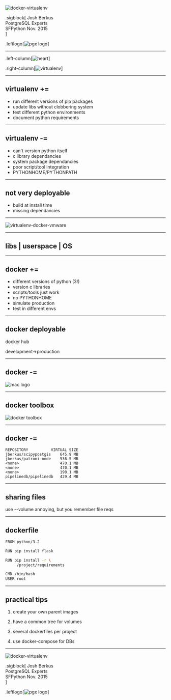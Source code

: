 
![docker-virtualenv](d_gt_ve.png)

.sigblock[
Josh Berkus<br />
PostgreSQL Experts<br />
SFPython Nov. 2015<br />
]

.leftlogo[![pgx logo](pgx_dingbat.png)]

---

.left-column[![heart](Heart2.png)]

.right-column[![virtualenv](virtualenv.png)]

---

## virtualenv +=

* run different versions of pip packages
* update libs without clobbering system
* test different python environments
* document python requirements

---

## virtualenv -=

* can't version python itself
* c library dependancies
* system package dependancies
* poor script/tool integration
* PYTHONHOME/PYTHONPATH

---

## not very deployable

* build at install time
* missing dependancies

---

![virtualenv-docker-vmware](ve_d_vm.png)

---

## libs | userspace | OS

---

## docker +=

* different versions of python (3!)
* version c libraries
* scripts/tools just work
* no PYTHONHOME
* simulate production
* test in different envs

---

## docker deployable

docker hub

development->production

---

## docker -=

![mac logo](ios_download.png)

---

## docker toolbox

![docker toolbox](tbox.jpg)

---

## docker -=

```
REPOSITORY          VIRTUAL SIZE
jberkus/scipypostgis    645.9 MB
jberkus/patroni-node    536.5 MB
<none>                  470.1 MB
<none>                  470.1 MB
<none>                  190.1 MB
pipelinedb/pipelinedb   429.4 MB
```

---

## sharing files

use --volume
annoying, but
you remember file reqs

---

## dockerfile

```bash
FROM python/3.2

RUN pip install flask

RUN pip install -r \
     /project/requirements

CMD /bin/bash
USER root
```

---

## practical tips

1. create your own parent images

2. have a common tree for volumes

3. several dockerfiles per project

4. use docker-compose for DBs

---

![docker-virtualenv](d_gt_ve.png)

.sigblock[
Josh Berkus<br />
PostgreSQL Experts<br />
SFPython Nov. 2015<br />
]

.leftlogo[![pgx logo](pgx_dingbat.png)]







